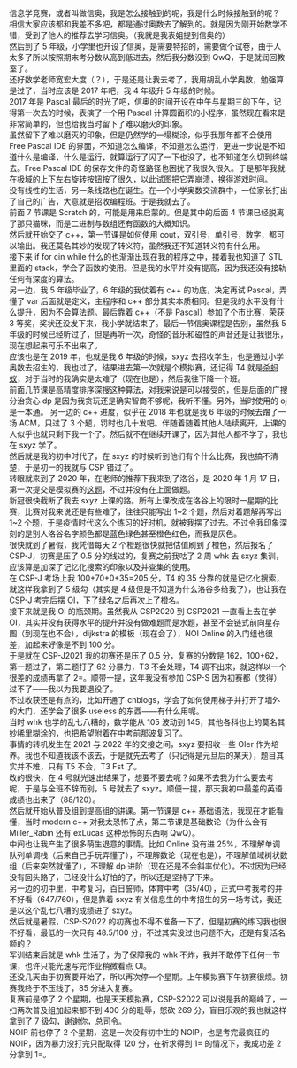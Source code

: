 信息学竞赛，或者叫做信奥，我是怎么接触到的呢，我是什么时候接触到的呢？  
相信大家应该都和我差不多吧，都是通过奥数去了解到的。就是因为刚开始数学不错，受到了他人的推荐去学习信奥。（我就是我表姐提到信奥的）  
然后到了 5 年级，小学里也开设了信奥，是需要特招的，需要做个试卷，由于人太多了所以按照期末考分数从高到低进去，然后我分数没到 QwQ，于是就润回教室了。  
还好数学老师宽宏大度（？），于是还是让我去考了，我用胡乱小学奥数，勉强算是过了，当时应该是 2017 年吧，我 4 年级升 5 年级的时候。  
2017 年是 Pascal 最后的时光了吧，信奥的时间开设在中午与星期三的下午，记得第一次去的时候，表演了一个用 Pascal 计算圆面积的小程序，虽然现在看来是非常简单的，但也给我当时留下了难以磨灭的印象。  
虽然留下了难以磨灭的印象，但是仍然学的一塌糊涂，似乎我那年都不会使用 Free Pascal IDE 的界面，不知道怎么编译，不知道怎么运行，更进一步说是不知道什么是编译，什么是运行，就算运行了闪了一下也没了，也不知道怎么切到终端去。Free Pascal IDE 的保存文件的奇怪路径也困扰了我很久很久。于是那年我就在极域的上下左右旋转按钮按了很久，以此试图把它弄崩溃，换得游戏时间。  
没有线性的生活，另一条线路也在诞生。在一个小学奥数交流群中，一位家长打出了自己的广告，大意就是招收编程班。于是我就去了。  
前面 7 节课是 Scratch 的，可能是用来启蒙的。但是其中的后面 4 节课已经脱离了那只猫咪，而是二进制与数组还有函数的大概知识。  
然后就开始交了 c++，第一节课是如何使用 cout，双引号，单引号，数字，都可以输出。我还莫名其妙的发现了转义符，虽然我还不知道转义符有什么用。  
接下来 if for cin while 什么的也渐渐出现在我的程序之中，接着我也知道了 STL 里面的 stack，学会了函数的使用。但是我的水平并没有提高，因为我还没有接轨任何有深度的算法。  
另一边，我 5 年级毕业了，6 年级的我仗着有 c++ 的功底，决定再试 Pascal，弄懂了 var 后面就是定义，主程序和 c++ 部分其实本质相同。但是我的水平没有什么提升，因为不会算法题。最后靠着 c++（不是 Pascal）参加了个市比赛，荣获 3 等奖，奖状还没发下来，我小学就结束了。最后一节信奥课程是告别，虽然我 5 年级的时候已经听过了，但是再听一次，奇怪的音乐和磁性的声音还是让我很乐，现在想起来可乐不出来了。  
应该也是在 2019 年，也就是我 6 年级的时候，sxyz 去招收学生，也是通过小学奥数去招生的，我也过了，结果进去第一次就是个模拟赛，还记得 T4 就是[杀蚂蚁](https://www.luogu.com.cn/problem/P2198)，对于当时的我确实是太难了（现在也是），然后我往下降一个班。  
前面几节课是高精度排序深搜这种算法，对我来说是可以接受的，但是后面的广搜分治贪心 dp 是因为我贪玩还是确实智商不够呢，我听不懂。另外，当时使用的 oj 是一本通。
另一边的 c++ 进度，似乎在 2018 年也就是我 6 年级的时候去蹭了一场 ACM，只过了 3 个题，罚时也几十发吧。伴随着随着其他人陆续离开，上课的人似乎也就只剩下我一个了。然后就不在继续开课了，因为其他人都不学了，我也在 sxyz 学了。  
然后就是我的初中时代了，在 sxyz 的时候听到他们有个什么比赛，我也搞不清楚，于是初一的我就与 CSP 错过了。  
转眼就来到了 2020 年，在老师的推荐下我来到了洛谷，是 2020 年 1 月 17 日，第一次提交是模拟赛的[这题](https://www.luogu.com.cn/record/29394965)，不过并没有在上面做题。  
新冠很快截断了我去 sxyz 上课的路。所有上课改成在洛谷上的限时一星期的比赛，比赛对我来说还是有些难了，往往只能写出 1~2 个题，然后对着题解再写出 1~2 个题，于是疫情时代这么个练习的好时机，就被我摆了过去。不过令我印象深刻的是别人洛谷名字颜色都是蓝色绿色甚至橙色红色，而我是灰色。  
很快就到了暑假，我凭借每天 2 个橙题很快就把估值刷到了橙色，然后报名了 CSP-J，初赛是压了 0.5 分的线过的，复赛之前我咕了 2 周 whk 去 sxyz 集训，应该算是加深了记忆化搜索的印象以及并查集的使用。  
在 CSP-J 考场上我 100+70+0+35=205 分，T4 的 35 分靠的就是记忆化搜索，就这样我拿到了 5 级勾（其实是 4 级但是不知道为什么洛谷多给我了），也让我在 CSP-J 考完后摆 OI，下了绿名之后再次上了橙名。  
接下来就是我 OI 的瓶颈期。虽然我从 CSP2020 到 CSP2021 一直看上去在学 OI，其实并没有获得水平的提升并没有做难题而是水题，甚至不会链式前向星存图（到现在也不会），dijkstra 的模板（现在会了），NOI Online 的入门组也很差，加起来好像是不到 100 分。  
于是就在 CSP-J2021 我的初赛还是压了 0.5 分，复赛的分数是 162，100+62，第一题过了，第二题打了 62 分暴力，T3 不会处理，T4 调不出来，就这样以一个很差的成绩再拿了 2=。顺带一提，这年我没有参加 CSP-S 因为初赛都（觉得）过不了——我以为我要退役了。  
不过收获还是有点的，比如开通了 cnblogs，学会了如何使用梯子并打开了墙外的大门，还学会了很多 useless 的东西——有什么用呢。  
当时 whk 也学的乱七八糟的，数学能从 105 波动到 145，其他各科也上的莫名其妙稀里糊涂的，也把希望附着在中考前那波复习了。  
事情的转机发生在 2021 与 2022 年的交接之间，sxyz 要招收一些 OIer 作为培养。我也不知道我该不该去，于是就先去考了（只记得是元旦后的某天），题目其实并不难，只有 T5 不会，T3 Fst 了。  
改的很快，在 4 号就光速出结果了，想要不要去呢？如果不去我为什么要去考呢，于是与全班不辞而别，5 号就去了 sxyz。顺便一提，那天我初中最差的英语成绩也出来了（88/120）。  
然后就开始从普及组到提高组的讲课。第一节课是 c++ 基础语法，我现在才能看懂，当时 modern c++ 对我太恐怖了点，第二节课是基础数论（为什么会有 Miller_Rabin 还有 exLucas 这种恐怖的东西啊 QwQ）。  
中间也让我产生了很多萌生退意的事情。比如 Online 没有进 25%，不理解单调队列单调栈（后来自己手玩弄懂了），不理解数论（现在也是），不理解值域树状数组（后来突然就懂了），不理解 dp 进阶（现在还是不会斜率优化）。不过因为已经没有回头路了，已经没什么好怕的了，所以还是坚持了下来。  
另一边的初中里，中考复习，百日誓师，体育中考（35/40），正式中考我考的并不好看（647/760），但是靠着 sxyz 有关信息生的中考招生的另一场考试，我还是以这个乱七八糟的成绩进了 sxyz。  
然后就是暑假，CSP-S2022 的初赛也不得不准备一下了，但是初赛的练习我也很不好看，最低的一次只有 48.5/100 分，不过其实没过也问题不大，还是有复活名额的？  
军训结束后就是 whk 生活了，为了保障我的 whk 不炸，我并不敢停下任何一节课，也许只能光速写完作业稍微看点 OI。  
还没几天由于初赛要开始了，所以再次停一个星期。上午模拟赛下午初赛很烦。初赛我终于不压线了，85 分进入复赛。  
复赛前是停了 2 个星期，也是天天模拟赛，CSP-S2022 可以说是我的巅峰了，一扫两次普及组加起来都不到 400 分的耻辱，怒砍 269 分，盲目乐观的我也就这样拿到了 7 级勾，谢谢你，总司令。  
NOIP 前也停了 2 个星期，这是一次没有初中生的 NOIP，也是考完最疯狂的 NOIP，因为暴力没打完只配取得 120 分，在祈求得到 1= 的情况下，我成功差 2 分拿到 1=。